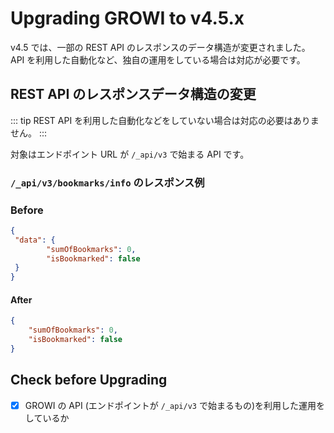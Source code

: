 # Upgrading GROWI to v4.5.x

v4.5 では、一部の REST API のレスポンスのデータ構造が変更されました。  
API を利用した自動化など、独自の運用をしている場合は対応が必要です。



## REST API のレスポンスデータ構造の変更

::: tip
REST API を利用した自動化などをしていない場合は対応の必要はありません。
:::

対象はエンドポイント URL が `/_api/v3` で始まる API です。

### `/_api/v3/bookmarks/info` のレスポンス例

### Before

```json
{
 "data": {
        "sumOfBookmarks": 0,
        "isBookmarked": false
 }
}
```

#### After

```json
{
    "sumOfBookmarks": 0,
    "isBookmarked": false
}
```



## Check before Upgrading

- [x] GROWI の API (エンドポイントが `/_api/v3` で始まるもの)を利用した運用をしているか
